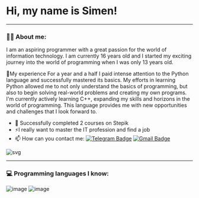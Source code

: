 
# Hi, my name is Simen!

---
### 👨‍💻 About me:

I am an aspiring programmer with a great passion for the world of information technology. I am currently 16 years old and I started my exciting journey into the world of programming when I was only 13 years old.

🌱My experience For a year and a half I paid intense attention to the Python language and successfully mastered its basics. My efforts in learning Python allowed me to not only understand the basics of programming, but also to begin solving real-world problems and creating my own programs. I'm currently actively learning C++, expanding my skills and horizons in the world of programming. This language provides me with new opportunities and challenges that I look forward to.

- 🔭 Successfully completed 2 courses on Stepik
- ⚡I really want to master the IT profession and find a job
- 📫 How can you contact me:  [![Telegram Badge](https://img.shields.io/badge/-Cyud-blue?style=flat&logo=Telegram&logoColor=white)](https://t.me/Cyud2023) [![Gmail Badge](https://img.shields.io/badge/-Gmail-red?style=flat&logo=Gmail&logoColor=white)](mailto:cyud.2019@gmail.com)

![svg](https://github.com/FilimonovAlexey/FilimonovAlexey/blob/50be29f8a24667802c3fa5393c879a2db3caf641/assets/github-snake.svg)

---
### 💻 Programming languages I know:
![image](https://github.com/Cyud2007/Cyud2007/assets/68701806/50410028-6d93-4be3-be47-d11f356e3c7a) ![image](https://github.com/Cyud2007/Cyud2007/assets/68701806/18014cad-4d7f-4182-8d9f-e96a5ed29de6)

